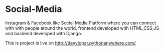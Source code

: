 # Social-Media
Instagram &amp; Facebook like Social Media Platform where you can connect with with people around the world, frontend developed with HTML,CSS,JS and backend developed with Django. 

This is project is live on http://devvlopar.pythonanywhere.com/ 
